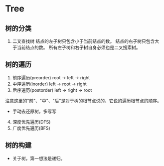 # Tree

## 树的分类

1. 二叉查找树
结点的左子树只包含小于当前结点的数。
结点的右子树只包含大于当前结点的数。
所有左子树和右子树自身必须也是二叉搜索树。

## 树的遍历

1. 前序遍历(preorder)
root -> left -> right
2. 中序遍历(inorder)
left -> root -> right
3. 后序遍历(postorder)
left -> right -> root

注意这里的"前"、"中"、"后"是对于树的根节点说的，它说的遍历根节点的顺序。

- 手动去还原树，多写写
4. 深度优先遍历(DFS)
5. 广度优先遍历(BFS)

## 树的构建

- 关于树，第一想法是递归。